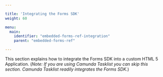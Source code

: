 ```yaml
---

title: 'Integrating the Forms SDK'
weight: 60

menu:
  main:
    identifier: "embedded-forms-ref-integration"
    parent: "embedded-forms-ref"

---
```


This section explains how to integrate the Forms SDK into a custom HTML 5 Application. (*Note: If
you are using Camunda Tasklist you can skip this section. Camunda Tasklist readily integrates the
Forms SDK.*)
